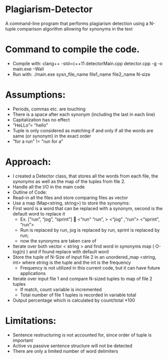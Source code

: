 # Plagiarism-Detector

A command-line program that performs plagiarism detection using a N-tuple comparison algorithm allowing for synonyms in the text

# Command to compile the code.

* Compile with: clang++ -std=c++11 detectorMain.cpp detector.cpp -g -o main.exe –Wall
* Run with: ./main.exe sysn_file_name file1_name file2_name N-size

# Assumptions:

*	Periods, commas etc. are touching 
*	There is a space after each synonym (including the last in each line)
*	Capitalization has no effect
 * “HeLLo”= “hello”
*	Tuple is only considered as matching  if and only if all the words are same (or synonym) in the exact order 
   * "for a run" != "run for a” 
# Approach:

*	I created a Detector class, that stores all the words from each file, the synonyms as well as the map of the tuples from file 2.
*	Handle all the I/O in the main code
*	Outline of Code:
  *	Read-in all the files and store comparing files as vector <string>	
  * Use a map (Map<string, string>) to store the synonyms:
  * First word is a word that can be replaced with a synonym, second is the default word to replace it 
    * Ex.  [“run”, “jog”, “sprint”]    <“run” “run”, >  <“jog” ,“run”> <“sprint”, “run”>
    * Run is replaced by run, jog is replaced by run, sprint is replaced by run;
    * now the synonyms are taken care of
  * Iterate over both vector < string > and find word in synonyms map ( O-log(n) ) and if found replace with default word
  * Store the tuple of N-Size of input file 2 in an unordered_map <string, int> where string is the tuple and the int is the frequency
    * Frequency is not utilized in this current code, but it can have future applications
  * Iterate over input file 1 and compare N-sized tuples to map of file 2 tuples
    * If match, count variable is incremented
    * Total number of file 1 tuples is recorded in variable total
 * Output percentage which is calculated by count/total *100
  
# Limitations:

* Sentence restructuring is not accounted for, since order of tuple is important
* Active vs passive sentence structure will not be detected
* There are only a limited number of word delimiters

